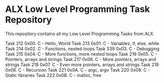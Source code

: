 # ALX Low Level Programming Task Repository

This repository contains all my Low Level Programming Tasks from ALX.

Task 212 0x00. C - Hello, World 
Task 213 0x01. C - Variables, if, else, while
Task 214 0x02. C - Functions, nested loops
Task 539 0x03. C - Debugging
Task 215 0x04. C - More functions, more nested loops
Task 216 0x05. C - Pointers, arrays and strings
Task 217 0x06. C - More pointers, arrays and strings
Task 218 0x07. C - Even more pointers, arrays and strings
Task 219 0x08. C - Recursion
Task 221 0x0A. C - argc, argv
Task 220 0x09. C - Static libraries
Task 222 0x0B. C - malloc, free
